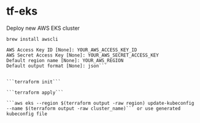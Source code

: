 # tf-eks
Deploy new AWS EKS cluster

```brew install awscli```

```aws configure
AWS Access Key ID [None]: YOUR_AWS_ACCESS_KEY_ID
AWS Secret Access Key [None]: YOUR_AWS_SECRET_ACCESS_KEY
Default region name [None]: YOUR_AWS_REGION
Default output format [None]: json```


```terraform init```

```terraform apply```

```aws eks --region $(terraform output -raw region) update-kubeconfig --name $(terraform output -raw cluster_name)``` or use generated kubeconfig file
